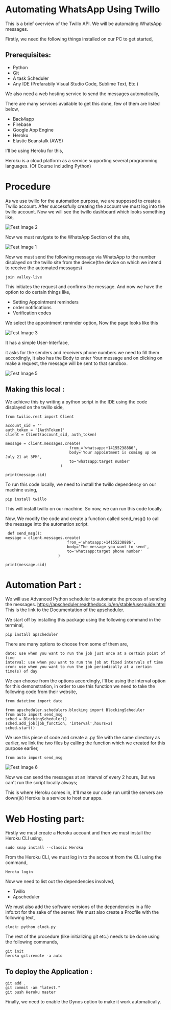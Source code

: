 # Automating WhatsApp Using Twillo

This is a brief overview of the Twillo API. We will be automating WhatsApp messages.

Firstly, we need the following things installed on our PC to get started,
## Prerequisites:
* Python
* Git
* A task Scheduler
* Any IDE (Prefarabily Visual Studio Code, Sublime Text, Etc.)

We also need a web hosting service to send the messages automatically,

There are many services available to get this done, few of them are listed below,
* Back4app
* Firebase
* Google App Engine
* Heroku
* Elastic Beanstalk (AWS)

I'll be using Heroku for this,


Heroku is a cloud platform as a service supporting several programming languages. (Of Course including Python)


# Procedure
As we use twillo for the automation purpose, we are supposed to create a Twilio account.
After successfully creating the account we must log into the twillo account.
Now we will see the twillo dashboard which looks something like,


![Test Image 2](https://github.com/rohith1125/automate-whatsapp-using-twillo/blob/master/2.PNG)



Now we must navigate to the WhatsApp Section of the site,



![Test Image 1](https://github.com/rohith1125/automate-whatsapp-using-twillo/blob/master/1.PNG)



Now we must send the following message via WhatsApp to the number displayed on the twillo site from the device(the device on which we intend to receive the automated messages)
```
join valley-live
  ```
This initiates the request and confirms the message.
  And now we have the option to do certain things like,
  
  
 * Setting Appointment reminders
  * order notifications
  * Verification codes
  
  
 We select the appointment reminder option,
  Now the page looks like this
  
  ![Test Image 3](https://github.com/rohith1125/automate-whatsapp-using-twillo/blob/master/3.PNG)


  It has a simple User-Interface, 
  
  it asks for the senders and receivers phone numbers we need to fill them accordingly,
  It also has the Body to enter Your message and on clicking on make a request, the message will be sent to that sandbox.
  
  
  ![Test Image 5](https://github.com/rohith1125/automate-whatsapp-using-twillo/blob/master/Capture.PNG)
  
    
  ## Making this local :
  We achieve this by writing a python script in the IDE using the code displayed on the twillo side,
  
  ```
  from twilio.rest import Client 
 
account_sid = '' 
auth_token = '[AuthToken]' 
client = Client(account_sid, auth_token) 
 
message = client.messages.create( 
                              from_='whatsapp:+14155238886',  
                              body='Your appointment is coming up on July 21 at 3PM',      
                              to='whatsapp:target number' 
                          ) 
 
print(message.sid)
```
  To run this code locally, we need to install the twillo dependency on our machine using,
  ```
  pip install twillo
  ```
  This will install twillo on our machine.
  So now, we can run this code locally.
  
   Now, We modify the code and create a function called send_msg() to call the message into the automation script.
   ```
    def send_msg():
message = client.messages.create( 
                              from_='whatsapp:+14155238886',  
                              body='The message you want to send',      
                              to='whatsapp:target phone number' 
                          ) 
 
print(message.sid)
```
  # Automation Part :
  We will use Advanced Python scheduler to automate the process of sending the messages.
  https://apscheduler.readthedocs.io/en/stable/userguide.html
  This is the link to the Documentation of the apscheduler.
  
  We start off by installing this package using the following command in the terminal,
  ```
  pip install apscheduler
  ```
  There are many options to choose from some of them are,
  ```
date: use when you want to run the job just once at a certain point of time
interval: use when you want to run the job at fixed intervals of time
cron: use when you want to run the job periodically at a certain time(s) of day
  ```
We can choose from the options accordingly,
I'll be using the interval option for this demonstration, in order to use this function we need to take the following code from their website,
```
from datetime import date

from apscheduler.schedulers.blocking import BlockingScheduler
from auto import send_msg
sched = BlockingScheduler()
sched.add_job(job_function, 'interval',hours=2)
sched.start()
```
We use this piece of code and create a .py file with the same directory as earlier,
we link the two files by calling the function which we created for this purpose earlier,
```
from auto import send_msg
```

 ![Test Image 6](https://github.com/rohith1125/automate-whatsapp-using-twillo/blob/master/Capture1.PNG)


Now we can send the messages at an interval of every 2 hours,
But we can't run the script locally always; 
  
This is where Heroku comes in, it'll make our code run until the servers are down(jk)
Heroku is a service to host our apps.

# Web Hosting part:
Firstly we must create a Heroku account and then we must install the Heroku CLI using,
  ```
  sudo snap install --classic Heroku
  ```
  From the Heroku CLI, we must log in to the account from the CLI using the command,
  ```
  Heroku login
  ```
  Now we need to list out the dependencies involved,
  
  * Twillo 
  * Apscheduler
  
  We must also add the software versions of the dependencies in a file info.txt for the sake of the server.
  We must also create a Procfile with the following text,
  ```
  clock: python clock.py
  ```
  The rest of the procedure (like initializing git etc.) needs to be done using the following commands,
  ```
  git init
  heroku git:remote -a auto
 ```
  ## To deploy the Application :
  ```
  git add .
  git commit -am "latest."
  git push Heroku master
  ```
  Finally, we need to enable the Dynos option to make it work automatically.
   
  
